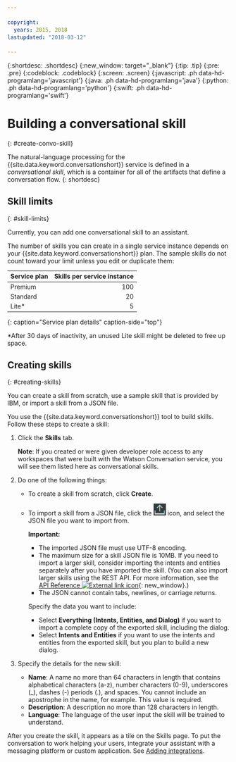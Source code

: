 ```yaml
---

copyright:
  years: 2015, 2018
lastupdated: "2018-03-12"

---
```


{:shortdesc: .shortdesc}
{:new_window: target="_blank"}
{:tip: .tip}
{:pre: .pre}
{:codeblock: .codeblock}
{:screen: .screen}
{:javascript: .ph data-hd-programlang='javascript'}
{:java: .ph data-hd-programlang='java'}
{:python: .ph data-hd-programlang='python'}
{:swift: .ph data-hd-programlang='swift'}

# Building a conversational skill
{: #create-convo-skill}

The natural-language processing for the {{site.data.keyword.conversationshort}} service is defined in a *conversational skill*, which is a container for all of the artifacts that define a conversation flow.
{: shortdesc}

## Skill limits
{: #skill-limits}

Currently, you can add one conversational skill to an assistant.

The number of skills you can create in a single service instance depends on your {{site.data.keyword.conversationshort}} plan. The sample skills do not count toward your limit unless you edit or duplicate them:

| Service plan     | Skills per service instance |
|------------------|----------------------------:|
| Premium          |                         100 |
| Standard         |                          20 |
| Lite*            |                           5 |
{: caption="Service plan details" caption-side="top"}

*After 30 days of inactivity, an unused Lite skill might be deleted to free up space.

## Creating skills
{: #creating-skills}

You can create a skill from scratch, use a sample skill that is provided by IBM, or import a skill from a JSON file.

You use the {{site.data.keyword.conversationshort}} tool to build skills. Follow these steps to create a skill:

1.  Click the **Skills** tab.

    **Note**: If you created or were given developer role access to any workspaces that were built with the Watson Conversation service, you will see them listed here as conversational skills.

1.  Do one of the following things:
    - To create a skill from scratch, click **Create**.
    - To import a skill from a JSON file, click the ![Import skill](images/workspace_import.png) icon, and select the JSON file you want to import from.

        **Important:**

        - The imported JSON file must use UTF-8 encoding.
        - The maximum size for a skill JSON file is 10MB. If you need to import a larger skill, consider importing the intents and entities separately after you have imported the skill. (You can also import larger skills using the REST API. For more information, see the [API Reference ![External link icon](../../icons/launch-glyph.svg "External link icon")](https://www.ibm.com/watson/developercloud/conversation/api/v1/#create_workspace){: new_window}.)
        - The JSON cannot contain tabs, newlines, or carriage returns.

        Specify the data you want to include:

        - Select **Everything (Intents, Entities, and Dialog)** if you want to import a complete copy of the exported skill, including the dialog.
        - Select **Intents and Entities** if you want to use the intents and entities from the exported skill, but you plan to build a new dialog.

1.  Specify the details for the new skill:
    - **Name**: A name no more than 64 characters in length that contains alphabetical characters (a-z), number characters (0-9), underscores (_), dashes (-) periods (.), and spaces. You cannot include an apostrophe in the name, for example. This value is required.
    - **Description**: A description no more than 128 characters in length.
    - **Language**: The language of the user input the skill will be trained to understand.

After you create the skill, it appears as a tile on the Skills page. To put the conversation to work helping your users, integrate your assistant with a messaging platform or custom application. See [Adding integrations](add-integrations.html).
